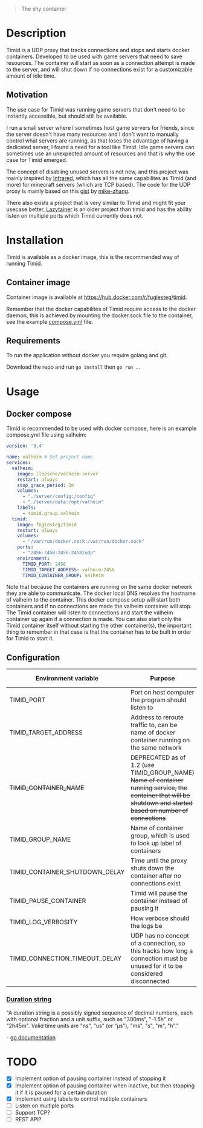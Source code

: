 > The shy container
# Description
Timid is a UDP proxy that tracks connections and stops and starts docker containers.
Developed to be used with game servers that need to save resources.
The container will start as soon as a connection attempt is made to the server, and will shut down
if no connections exist for a customizable amount of idle time.
## Motivation
The use case for Timid was running game servers that don't need to be instantly accessible,
but should still be available.

I run a small server where I sometimes host game servers for friends, since the server
doesn't have many resources and I don't want to manually control what servers are running, as that
loses the advantage of having a dedicated server, I found a need for a tool like Timid.
Idle game servers can sometimes use an unexpected amount of resources and that is why 
the use case for Timid emerged.

The concept of disabling unused servers is not new, and this project was mainly inspired by 
[Infrared](https://github.com/haveachin/infrared), which has all the same capabilites as Timid (and more) for minecraft servers (which are TCP based).
The code for the UDP proxy is mainly based on this [gist](https://gist.github.com/mike-zhang/3853251) by [mike-zhang](https://github.com/mike-zhang).

There also exists a project that is very similar to Timid and might fit your usecase better, [Lazytainer](https://github.com/vmorganp/Lazytainer) 
is an older project than timid and has the ability listen on multiple ports which Timid currently does not.

# Installation
Timid is available as a docker image, this is the recommended way of running Timid.

## Container image
Container image is available at https://hub.docker.com/r/fuglesteg/timid.

Remember that the docker capabilites of Timid require access to the docker daemon,
this is achieved by mounting the docker.sock file to the container, see the example 
[compose.yml](#docker-compose) file.

## Requirements
To run the application without docker you require golang and git.

Download the repo and run ```go install``` then ```go run .```.

# Usage
## Docker compose
Timid is recommended to be used with docker compose, here is an example compose.yml file
using valheim:
```yaml
version: '3.4'

name: valheim # Set project name
services:
  valheim:
    image: lloesche/valheim-server
    restart: always
    stop_grace_period: 2m
    volumes:
      - "./server/config:/config"
      - "./server/data:/opt/valheim"
    labels:
      - timid.group.valheim
  timid:
    image: fuglesteg/timid
    restart: always
    volumes:
      - "/var/run/docker.sock:/var/run/docker.sock"
    ports:
      - "2456-2458:2456-2458/udp"
    environment:
      TIMID_PORT: 2456
      TIMID_TARGET_ADDRESS: valheim:2456
      TIMID_CONTAINER_GROUP: valheim
```

Note that because the containers are running on the same docker network they are able to communicate.
The docker local DNS resolves the hostname of valheim to the container.
This docker compose setup will start both containers and if no connections are made the valheim container will stop.
The Timid container will listen to connections and start the valheim container up again if a connection is made.
You can also start only the Timid container itself without starting the other container(s), the important thing to remember
in that case is that the container has to be built in order for Timid to start it.

## Configuration

|Environment variable| Purpose | Type | Default Value |
|---|---|---|---|
|TIMID_PORT| Port on host computer the program should listen to|Integer| Unset & required |
|TIMID_TARGET_ADDRESS| Address to reroute traffic to, can be name of docker container running on the same network| String\|/URL| Unset & required |
|<s>TIMID_CONTAINER_NAME</s>| DEPRECATED as of 1.2 (use TIMID_GROUP_NAME)    <s>Name of container running service, the container that will be shutdown and started based on number of connections</s>| String| Unset |
|TIMID_GROUP_NAME| Name of container group, which is used to look up label of containers | String | Unset & required |
|TIMID_CONTAINER_SHUTDOWN_DELAY| Time until the proxy shuts down the container after no connections exist| <a href="#duration-string">Duration string</a>| 1 minute |
|TIMID_PAUSE_CONTAINER| Timid will pause the container instead of pausing it | Boolean| false |
|TIMID_LOG_VERBOSITY| How verbose should the logs be| Integer, Range 1-6| 1 |
|TIMID_CONNECTION_TIMEOUT_DELAY| UDP has no concept of a connection, so this tracks how long a connection must be unused for it to be considered disconnected| <a href="#duration-string">Duration string</a> | 1 minute |

### [Duration string](https://pkg.go.dev/time#ParseDuration)
"A duration string is a possibly signed sequence of decimal numbers, each with optional fraction and a unit suffix, such as "300ms", "-1.5h" or "2h45m". Valid time units are "ns", "us" (or "µs"), "ms", "s", "m", "h"."

\- [go documentation](https://pkg.go.dev/time#ParseDuration)

# TODO
- [x] Implement option of pausing container instead of stopping it
- [x] Implement option of pausing container when inactive, but then stopping it if it is paused for a certain duration
- [x] Implement using labels to control multiple containers
- [ ] Listen on multiple ports
- [ ] Support TCP?
- [ ] REST API?
